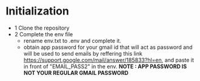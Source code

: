 # Initialization
- 1 Clone the repository
- 2 Complete the env file 
    - rename env.txt to .env and complete it.
    - obtain app password for your gmail id that will act as password and will be used to send emails by reffering this link https://support.google.com/mail/answer/185833?hl=en, and paste it in front of "EMAIL_PASS2" in the env.
    **NOTE : APP PASSWORD IS NOT YOUR REGULAR GMAIL PASSWORD** 
